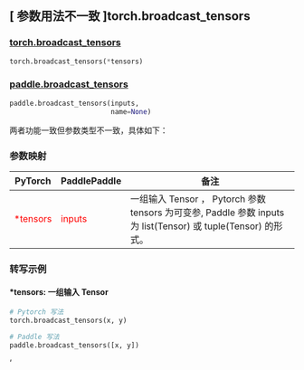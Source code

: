 ## [ 参数用法不一致 ]torch.broadcast_tensors

### [torch.broadcast_tensors](https://pytorch.org/docs/stable/generated/torch.broadcast_tensors.html?highlight=broadcast_tensors#torch.broadcast_tensors)

```python
torch.broadcast_tensors(*tensors)
```

### [paddle.broadcast_tensors](https://www.paddlepaddle.org.cn/documentation/docs/zh/api/paddle/broadcast_tensors_cn.html#broadcast-tensors)

```python
paddle.broadcast_tensors(inputs,
                         name=None)
```

两者功能一致但参数类型不一致，具体如下：
### 参数映射
| PyTorch       | PaddlePaddle | 备注                                                   |
| ------------- | ------------ | ------------------------------------------------------ |
| <font color='red'> *tensors </font>      | <font color='red'> inputs </font>      | 一组输入 Tensor ， Pytorch 参数 tensors 为可变参, Paddle 参数 inputs 为 list(Tensor) 或 tuple(Tensor) 的形式。   |


### 转写示例
#### *tensors: 一组输入 Tensor
```python
# Pytorch 写法
torch.broadcast_tensors(x, y)

# Paddle 写法
paddle.broadcast_tensors([x, y])
```
‘
